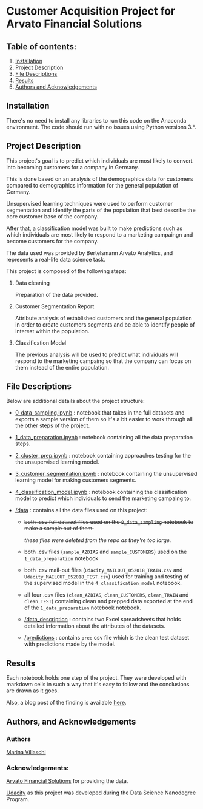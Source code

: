 # Customer Acquisition Project for Arvato Financial Solutions

## Table of contents:

1. [Installation](#installation)
2. [Project Description](#description)
3. [File Descriptions](#files)
4. [Results](#results)
5. [Authors and Acknowledgements](#author)

## Installation <a name="installation"></a>

There's no need to install any libraries to run this code on the Anaconda environment. The code should run with no issues using Python versions 3.*.


## Project Description <a name="description"></a>

This project's goal is to predict which individuals are most likely to convert into becoming customers for a company in Germany.

This is done based on an analysis of the demographics data for customers compared to demographics information for the general population of Germany.

Unsupervised learning techniques were used to perform customer segmentation and identify the parts of the population that best describe the core customer base of the company.

After that, a classification model was built to make predictions such as which individuals are most likely to respond to a marketing campaingn and become customers for the company.

The data used was provided by Bertelsmann Arvato Analytics, and represents a real-life data science task.

This project is composed of the following steps:

1. Data cleaning

    Preparation of the data provided.

2. Customer Segmentation Report

    Attribute analysis of established customers and the general population in order to create customers segments and be able to identify people of interest within the population.

3. Classification Model

    The previous analysis will be used to predict what individuals will respond to the marketing campaing so that the company can focus on them instead of the entire population.



## File Descriptions <a name="files"></a>

Below are additional details about the project structure:

* [0_data_sampling.ipynb](https://github.com/marinavillaschi/customer-acquisition/blob/main/0_data_sampling.ipynb) : notebook that takes in the full datasets and exports a sample version of them so it's a bit easier to work through all the other steps of the project.


* [1_data_preparation.ipynb](https://github.com/marinavillaschi/customer-acquisition/blob/main/1_data_preparation.ipynb) : notebook containing all the data preparation steps.


* [2_cluster_prep.ipynb](https://github.com/marinavillaschi/customer-acquisition/blob/main/2_cluster_prep.ipynb) : notebook containing approaches testing for the the unsupervised learning model.


* [3_customer_segmentation.ipynb](https://github.com/marinavillaschi/customer-acquisition/blob/main/3_customer_segmentation.ipynb) : notebook containing the unsupervised learning model for making customers segments.


* [4_classification_model.ipynb](https://github.com/marinavillaschi/customer-acquisition/blob/main/4_classification_model.ipynb) : notebook containing the classification model to predict which individuals to send the marketing campaing to.
 

* [/data](https://github.com/marinavillaschi/customer-acquisition/tree/main/data) : contains all the data files used on this project:

    - ~~both .csv full dataset files used on the `0_data_sampling` notebook to make a sample out of them.~~
    
        _these files were deleted from the repo as they're too large._

    - both .csv files (`sample_AZDIAS` and `sample_CUSTOMERS`) used on the `1_data_preparation` notebook
    
    - both .csv mail-out files (`Udacity_MAILOUT_052018_TRAIN.csv` and `Udacity_MAILOUT_052018_TEST.csv`) used for training and testing of the supervised model in the `4_classification_model` notebook.

    - all four .csv files (`clean_AZDIAS`, `clean_CUSTOMERS`, `clean_TRAIN` and `clean_TEST`) containing clean and prepped data exported at the end of the `1_data_preparation` notebook notebook.

    - [/data_description](https://github.com/marinavillaschi/customer-acquisition/tree/main/data/data_description) : contains two Excel spreadsheets that holds detailed information about the attributes of the datasets.

    - [/predictions](https://github.com/marinavillaschi/customer-acquisition/tree/main/data/predictions) : contains `pred` csv file which is the clean test dataset with predictions made by the model.



## Results<a name="results"></a>

Each notebook holds one step of the project. They were developed with markdown cells in such a way that it's easy to follow and the conclusions are drawn as it goes.

Also, a blog post of the finding is available [here](https://pandascouple.medium.com/how-to-power-customer-acquisition-marketing-campaings-8ea879f41eca).


## Authors, and Acknowledgements <a name="author"></a>

### Authors

[Marina Villaschi](https://www.linkedin.com/in/marinavillaschi/?locale=en_US)

### Acknowledgements:

[Arvato Financial Solutions](https://www.bertelsmann.com/divisions/arvato/) for providing the data.

[Udacity](https://www.udacity.com/) as this project was developed during the Data Science Nanodegree Program.
